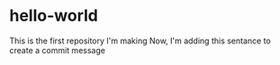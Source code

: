 # hello-world
This is the first repository I'm making
Now, I'm adding this sentance to create a commit message
